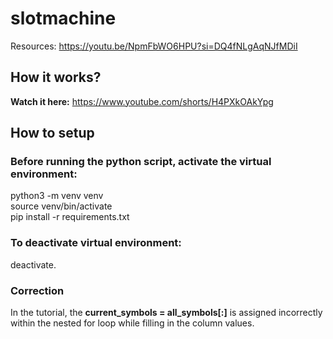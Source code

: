 # slotmachine

Resources: https://youtu.be/NpmFbWO6HPU?si=DQ4fNLgAqNJfMDiI  

## How it works?  

**Watch it here:** https://www.youtube.com/shorts/H4PXkOAkYpg  

## How to setup  
### Before running the python script, activate the virtual environment:  
python3 -m venv venv  
source venv/bin/activate  
pip install -r requirements.txt  

### To deactivate virtual environment:  
deactivate. 

### Correction  
In the tutorial, the **current_symbols = all_symbols[:]** is assigned incorrectly within the nested for loop while filling in the column values.  
